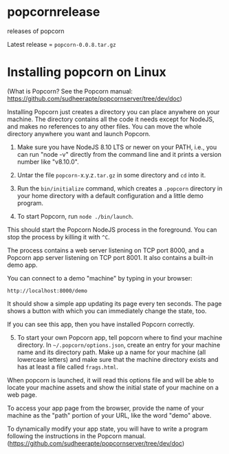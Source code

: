 # popcornrelease
releases of popcorn

Latest release = `popcorn-0.0.8.tar.gz`

# Installing popcorn on Linux

(What is Popcorn? See the Popcorn manual:
https://github.com/sudheerapte/popcornserver/tree/dev/doc)

Installing Popcorn just creates a directory you can place anywhere on
your machine. The directory contains all the code it needs except for
NodeJS, and makes no references to any other files.  You can move the
whole directory anywhere you want and launch Popcorn.

1. Make sure you have NodeJS 8.10 LTS or newer on your PATH, i.e., you
can run "node -v" directly from the command line and it prints a
version number like "v8.10.0".

2. Untar the file `popcorn-`x.y.z`.tar.gz` in some directory and
`cd` into it.

3. Run the `bin/initialize` command, which creates a `.popcorn`
directory in your home directory with a default configuration and a
little demo program.

4. To start Popcorn, run `node ./bin/launch`.

This should start the Popcorn NodeJS process in the foreground. You
can stop the process by killing it with `^C`.

The process contains a web server listening on TCP port 8000, and a
Popcorn app server listening on TCP port 8001.  It also contains a
built-in demo app.

You can connect to a demo "machine" by typing in your browser:

```
http://localhost:8000/demo
```

It should show a simple app updating its page every ten seconds. The
page shows a button with which you can immediately change the state, too.

If you can see this app, then you have installed Popcorn correctly.

5. To start your own Popcorn app, tell popcorn where to find your
machine directory. In `~/.popcorn/options.json`, create an entry for
your machine name and its directory path.  Make up a name for your
machine (all lowercase letters) and make sure that the machine
directory exists and has at least a file called `frags.html`.

When popcorn is launched, it will read this options file and will be
able to locate your machine assets and show the initial state of your
machine on a web page.

To access your app page from the browser, provide the name of your
machine as the "path" portion of your URL, like the word "demo" above.

To dynamically modify your app state, you will have to write a program
following the instructions in the Popcorn manual.
(https://github.com/sudheerapte/popcornserver/tree/dev/doc)
